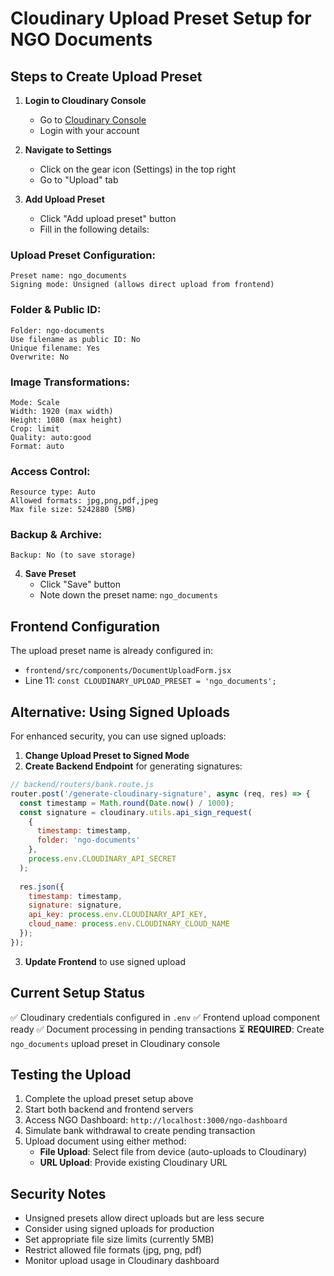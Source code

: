 # Cloudinary Upload Preset Setup for NGO Documents

## Steps to Create Upload Preset

1. **Login to Cloudinary Console**
   - Go to [Cloudinary Console](https://console.cloudinary.com/)
   - Login with your account

2. **Navigate to Settings**
   - Click on the gear icon (Settings) in the top right
   - Go to "Upload" tab

3. **Add Upload Preset**
   - Click "Add upload preset" button
   - Fill in the following details:

### Upload Preset Configuration:

```
Preset name: ngo_documents
Signing mode: Unsigned (allows direct upload from frontend)
```

### Folder & Public ID:
```
Folder: ngo-documents
Use filename as public ID: No
Unique filename: Yes
Overwrite: No
```

### Image Transformations:
```
Mode: Scale
Width: 1920 (max width)
Height: 1080 (max height)
Crop: limit
Quality: auto:good
Format: auto
```

### Access Control:
```
Resource type: Auto
Allowed formats: jpg,png,pdf,jpeg
Max file size: 5242880 (5MB)
```

### Backup & Archive:
```
Backup: No (to save storage)
```

4. **Save Preset**
   - Click "Save" button
   - Note down the preset name: `ngo_documents`

## Frontend Configuration

The upload preset name is already configured in:
- `frontend/src/components/DocumentUploadForm.jsx`
- Line 11: `const CLOUDINARY_UPLOAD_PRESET = 'ngo_documents';`

## Alternative: Using Signed Uploads

For enhanced security, you can use signed uploads:

1. **Change Upload Preset to Signed Mode**
2. **Create Backend Endpoint** for generating signatures:

```javascript
// backend/routers/bank.route.js
router.post('/generate-cloudinary-signature', async (req, res) => {
  const timestamp = Math.round(Date.now() / 1000);
  const signature = cloudinary.utils.api_sign_request(
    {
      timestamp: timestamp,
      folder: 'ngo-documents'
    },
    process.env.CLOUDINARY_API_SECRET
  );
  
  res.json({
    timestamp: timestamp,
    signature: signature,
    api_key: process.env.CLOUDINARY_API_KEY,
    cloud_name: process.env.CLOUDINARY_CLOUD_NAME
  });
});
```

3. **Update Frontend** to use signed upload

## Current Setup Status

✅ Cloudinary credentials configured in `.env`
✅ Frontend upload component ready
✅ Document processing in pending transactions
⏳ **REQUIRED**: Create `ngo_documents` upload preset in Cloudinary console

## Testing the Upload

1. Complete the upload preset setup above
2. Start both backend and frontend servers
3. Access NGO Dashboard: `http://localhost:3000/ngo-dashboard`
4. Simulate bank withdrawal to create pending transaction
5. Upload document using either method:
   - **File Upload**: Select file from device (auto-uploads to Cloudinary)
   - **URL Upload**: Provide existing Cloudinary URL

## Security Notes

- Unsigned presets allow direct uploads but are less secure
- Consider using signed uploads for production
- Set appropriate file size limits (currently 5MB)
- Restrict allowed file formats (jpg, png, pdf)
- Monitor upload usage in Cloudinary dashboard